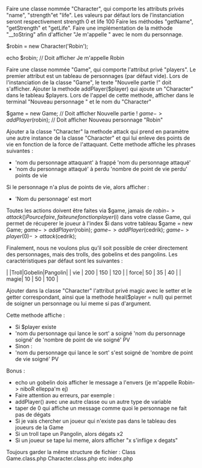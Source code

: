 Faire une classe nommée "Character", qui comporte les attributs privés "name", "strength"et "life".
Les valeurs par défaut lors de l’instanciation seront respectivement strength 0 et life 100
Faire les méthodes "getName", "getStrength" et "getLife".
Faire une implémentation de la méthode "__toString" afin d'afficher "Je m'appelle " avec le nom du personnage.

$robin = new Character('Robin');

echo $robin; // Doit afficher Je m'appelle Robin

Faire une classe nommée "Game", qui comporte l'attribut privé "players".
Le premier attribut est un tableau de personnages (par défaut vide).
Lors de l'instanciation de la classe "Game", le texte "Nouvelle partie !" doit s'afficher.
Ajouter la methode addPlayer($player) qui ajoute un "Character" dans le tableau $players.
Lors de l'appel de cette methode, afficher dans le terminal "Nouveau personnage " et le nom du "Character"

$game = new Game; // Doit afficher Nouvelle partie !
$game->addPlayer($robin); // Doit afficher Nouveau personnage "Robin"

Ajouter a la classe "Character" la methode attack qui prend en paramètre une autre instance de la classe "Character" et qui lui enleve des points de vie en fonction de la force de l'attaquant.
Cette methode affiche les phrases suivantes :
- 'nom du personnage attaquant' à frappé 'nom du personnage attaqué'
- 'nom du personnage attaqué' à perdu 'nombre de point de vie perdu' points de vie 

Si le personnage n'a plus de points de vie, alors afficher : 
- 'Nom du personnage' est mort

Toutes les actions doivent être faites via $game, jamais de $robin->attack()
Pour ce faire, faite une fonction player($i) dans votre classe Game, qui permet de récuperer le joueur à l'index $i dans votre tableau
$game = new Game;
$game->addPlayer($robin);
$game->addPlayer($cedrik);
$game->player(0)->attack($cedrik);

Finalement, nous ne voulons plus qu’il soit possible de créer directement des personnages, mais des trolls, des gobelins et des pangolins.
Les caractéristiques par défaut sont les suivantes :

|      |Troll|Gobelin|Pangolin|
|  vie | 200 |  150  |  120   |
| force| 50  |  35   |  40    |
| magie| 10  |  50   |  100   |


Ajouter dans la classe "Character" l'attribut privé magic avec le setter et le getter correspondant, ainsi que la methode heal($player = null) qui permet de soigner un personnage ou lui meme si pas d'argument.

Cette methode affiche :
- Si $player existe
- 'nom du personnage qui lance le sort' a soigné 'nom du personnage soigné' de 'nombre de point de vie soigné' PV
- Sinon :
- 'nom du personnage qui lance le sort' s'est soigné de 'nombre de point de vie soigné' PV

Bonus : 
- echo un gobelin dois afficher le message a l'envers (je m'appelle Robin-> niboR elleppa'm ej)
- Faire attention au erreurs, par exemple :
- addPlayer() avec une autre classe ou un autre type de variable
- taper de 0 qui affiche un message comme quoi le personnage ne fait pas de dégats
- Si je vais chercher un joueur qui n'existe pas dans le tableau des joueurs de la Game
- Si un troll tape un Pangolin, alors dégats x2
- Si un joueur se tape lui meme, alors afficher "x s'inflige x degats"

Toujours garder la même structure de fichier :
Class\
    Game.class.php
    Character.class.php
    etc
index.php